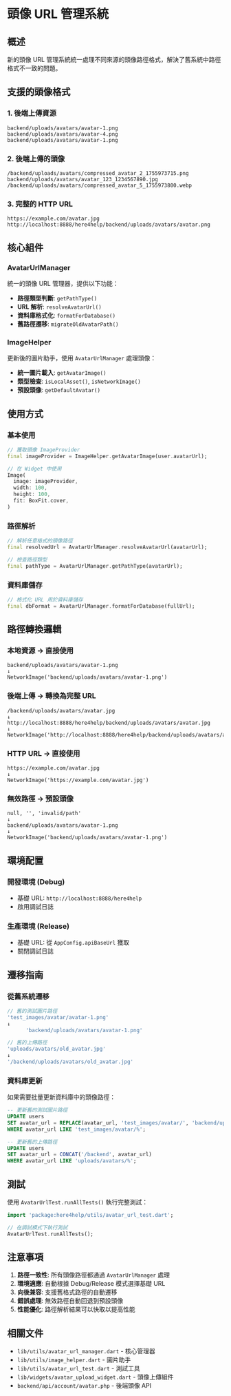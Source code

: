 # 頭像 URL 管理系統

## 概述

新的頭像 URL 管理系統統一處理不同來源的頭像路徑格式，解決了舊系統中路徑格式不一致的問題。

## 支援的頭像格式

### 1. 後端上傳資源
```
backend/uploads/avatars/avatar-1.png
backend/uploads/avatars/avatar-4.png
backend/uploads/avatars/avatar-1.png
```

### 2. 後端上傳的頭像
```
/backend/uploads/avatars/compressed_avatar_2_1755973715.png
backend/uploads/avatars/avatar_123_1234567890.jpg
/backend/uploads/avatars/compressed_avatar_5_1755973800.webp
```

### 3. 完整的 HTTP URL
```
https://example.com/avatar.jpg
http://localhost:8888/here4help/backend/uploads/avatars/avatar.png
```

## 核心組件

### AvatarUrlManager
統一的頭像 URL 管理器，提供以下功能：

- **路徑類型判斷**: `getPathType()`
- **URL 解析**: `resolveAvatarUrl()`
- **資料庫格式化**: `formatForDatabase()`
- **舊路徑遷移**: `migrateOldAvatarPath()`

### ImageHelper
更新後的圖片助手，使用 `AvatarUrlManager` 處理頭像：

- **統一圖片載入**: `getAvatarImage()`
- **類型檢查**: `isLocalAsset()`, `isNetworkImage()`
- **預設頭像**: `getDefaultAvatar()`

## 使用方式

### 基本使用
```dart
// 獲取頭像 ImageProvider
final imageProvider = ImageHelper.getAvatarImage(user.avatarUrl);

// 在 Widget 中使用
Image(
  image: imageProvider,
  width: 100,
  height: 100,
  fit: BoxFit.cover,
)
```

### 路徑解析
```dart
// 解析任意格式的頭像路徑
final resolvedUrl = AvatarUrlManager.resolveAvatarUrl(avatarUrl);

// 檢查路徑類型
final pathType = AvatarUrlManager.getPathType(avatarUrl);
```

### 資料庫儲存
```dart
// 格式化 URL 用於資料庫儲存
final dbFormat = AvatarUrlManager.formatForDatabase(fullUrl);
```

## 路徑轉換邏輯

### 本地資源 → 直接使用
```
backend/uploads/avatars/avatar-1.png
↓
NetworkImage('backend/uploads/avatars/avatar-1.png')
```

### 後端上傳 → 轉換為完整 URL
```
/backend/uploads/avatars/avatar.jpg
↓
http://localhost:8888/here4help/backend/uploads/avatars/avatar.jpg
↓
NetworkImage('http://localhost:8888/here4help/backend/uploads/avatars/avatar.jpg')
```

### HTTP URL → 直接使用
```
https://example.com/avatar.jpg
↓
NetworkImage('https://example.com/avatar.jpg')
```

### 無效路徑 → 預設頭像
```
null, '', 'invalid/path'
↓
backend/uploads/avatars/avatar-1.png
↓
NetworkImage('backend/uploads/avatars/avatar-1.png')
```

## 環境配置

### 開發環境 (Debug)
- 基礎 URL: `http://localhost:8888/here4help`
- 啟用調試日誌

### 生產環境 (Release)
- 基礎 URL: 從 `AppConfig.apiBaseUrl` 獲取
- 關閉調試日誌

## 遷移指南

### 從舊系統遷移
```dart
// 舊的測試圖片路徑
'test_images/avatar/avatar-1.png'
↓
      'backend/uploads/avatars/avatar-1.png'

// 舊的上傳路徑
'uploads/avatars/old_avatar.jpg'
↓
'/backend/uploads/avatars/old_avatar.jpg'
```

### 資料庫更新
如果需要批量更新資料庫中的頭像路徑：

```sql
-- 更新舊的測試圖片路徑
UPDATE users 
SET avatar_url = REPLACE(avatar_url, 'test_images/avatar/', 'backend/uploads/avatars/') 
WHERE avatar_url LIKE 'test_images/avatar/%';

-- 更新舊的上傳路徑
UPDATE users 
SET avatar_url = CONCAT('/backend', avatar_url) 
WHERE avatar_url LIKE 'uploads/avatars/%';
```

## 測試

使用 `AvatarUrlTest.runAllTests()` 執行完整測試：

```dart
import 'package:here4help/utils/avatar_url_test.dart';

// 在調試模式下執行測試
AvatarUrlTest.runAllTests();
```

## 注意事項

1. **路徑一致性**: 所有頭像路徑都通過 `AvatarUrlManager` 處理
2. **環境適應**: 自動根據 Debug/Release 模式選擇基礎 URL
3. **向後兼容**: 支援舊格式路徑的自動遷移
4. **錯誤處理**: 無效路徑自動回退到預設頭像
5. **性能優化**: 路徑解析結果可以快取以提高性能

## 相關文件

- `lib/utils/avatar_url_manager.dart` - 核心管理器
- `lib/utils/image_helper.dart` - 圖片助手
- `lib/utils/avatar_url_test.dart` - 測試工具
- `lib/widgets/avatar_upload_widget.dart` - 頭像上傳組件
- `backend/api/account/avatar.php` - 後端頭像 API
